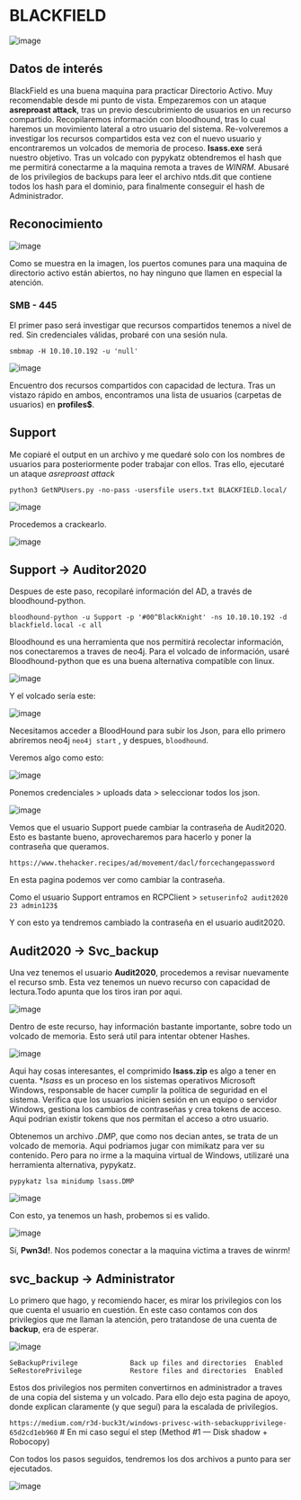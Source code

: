 # BLACKFIELD

![image](https://user-images.githubusercontent.com/87484792/185927247-84e56c72-0f5e-4dc7-b4bf-1b05adfe5ef9.png)

## Datos de interés

BlackField es una buena maquina para practicar Directorio Activo. Muy recomendable desde mi punto de vista.
Empezaremos con un ataque **asreproast attack**, tras un previo descubrimiento de usuarios en un recurso compartido.
Recopilaremos información con bloodhound, tras lo cual haremos un movimiento lateral a otro usuario del sistema.
Re-volveremos a investigar los recursos compartidos esta vez con el nuevo usuario y encontraremos un volcados de memoria de proceso.
**lsass.exe** será nuestro objetivo. Tras un volcado con pypykatz obtendremos el hash que me permitirá conectarme a la maquina remota a traves de *WINRM*.
Abusaré de los privilegios de backups para leer el archivo ntds.dit que contiene todos los hash para el dominio, para finalmente conseguir el hash de Administrador.

## Reconocimiento

![image](https://user-images.githubusercontent.com/87484792/185928850-d7dfb56d-8a6c-46bb-bff0-59499a198f38.png)

Como se muestra en la imagen, los puertos comunes para una maquina de directorio activo están abiertos, no hay ninguno que llamen en especial la atención.

### SMB - 445

El primer paso será investigar que recursos compartidos tenemos a nivel de red. Sin credenciales válidas, probaré con una sesión nula.

`smbmap -H 10.10.10.192 -u 'null'`

![image](https://user-images.githubusercontent.com/87484792/185932051-41899009-64de-448c-8d24-fde4be501609.png)

Encuentro dos recursos compartidos con capacidad de lectura. 
Tras un vistazo rápido en ambos, encontramos una lista de usuarios (carpetas de usuarios) en **profiles$**.

## Support

Me copiaré el output en un archivo y me quedaré solo con los nombres de usuarios para posteriormente poder trabajar con ellos.
Tras ello, ejecutaré un ataque *asreproast attack* 

`python3 GetNPUsers.py -no-pass -usersfile users.txt BLACKFIELD.local/`

![image](https://user-images.githubusercontent.com/87484792/185952673-a95ce938-5f82-4eaf-948a-5986ccbfd835.png)

Procedemos a crackearlo.

![image](https://user-images.githubusercontent.com/87484792/185954026-279755ca-274f-4ab7-a0ae-0dc3abf4053e.png)

## Support -> Auditor2020

Despues de este paso, recopilaré información del AD, a través de bloodhound-python.

`bloodhound-python -u Support -p '#00^BlackKnight' -ns 10.10.10.192 -d blackfield.local -c all`

Bloodhound es una herramienta que nos permitirá recolectar información, nos conectaremos a traves de neo4j. Para el volcado de información, usaré Bloodhound-python que es una buena alternativa compatible con linux.

![image](https://user-images.githubusercontent.com/87484792/185989059-9c0e0fb7-b52a-478e-adf9-0e6ab0fc198a.png)

Y el volcado sería este:

![image](https://user-images.githubusercontent.com/87484792/185989568-a55a1a1e-dacc-4d45-9276-ab5e6cdf10a8.png)

Necesitamos acceder a BloodHound para subir los Json, para ello primero abriremos neo4j `neo4j start` , y despues, `bloodhound`.

Veremos algo como esto:

![image](https://user-images.githubusercontent.com/87484792/185991118-dc3803b1-3883-42ad-b18a-aa66652d48a5.png)

Ponemos credenciales > uploads data > seleccionar todos los json.

![image](https://user-images.githubusercontent.com/87484792/185992980-11530267-4d1c-4d74-b605-4f53d74ad6b6.png)

Vemos que el usuario Support puede cambiar la contraseña de Audit2020. Esto es bastante bueno, aprovecharemos para hacerlo y poner la contraseña que queramos.

`https://www.thehacker.recipes/ad/movement/dacl/forcechangepassword` 

En esta pagina podemos ver como cambiar la contraseña.

Como el usuario Support entramos en RCPClient > `setuserinfo2 audit2020 23 admin123$`

Y con esto ya tendremos cambiado la contraseña en el usuario audit2020.

## Audit2020 -> Svc_backup

Una vez tenemos el usuario **Audit2020**, procedemos a revisar nuevamente el recurso smb. Esta vez tenemos un nuevo recurso con capacidad de lectura.Todo apunta que los tiros iran por aqui.

![image](https://user-images.githubusercontent.com/87484792/185996425-c8cff322-db4b-4365-b8bd-fe46b3b95325.png)

Dentro de este recurso, hay información bastante importante, sobre todo un volcado de memoria. Esto será util para intentar obtener Hashes.

![image](https://user-images.githubusercontent.com/87484792/185996704-ce6b1ec3-fbc7-4f14-9a67-4a2ced83bbd4.png)

Aqui hay cosas interesantes, el comprimido **lsass.zip** es algo a tener en cuenta. **lsass* es un proceso en los sistemas operativos Microsoft Windows, responsable de hacer cumplir la política de seguridad en el sistema. Verifica que los usuarios inicien sesión en un equipo o servidor Windows, gestiona los cambios de contraseñas y crea tokens de acceso. Aqui podrian existir tokens que nos permitan el acceso a otro usuario.

Obtenemos un archivo *.DMP*, que como nos decian antes, se trata de un volcado de memoria. Aqui podriamos jugar con mimikatz para ver su contenido. Pero para no irme a la maquina virtual de Windows, utilizaré una herramienta alternativa, pypykatz.

`pypykatz lsa minidump lsass.DMP`

![image](https://user-images.githubusercontent.com/87484792/185997502-2cd38f40-31af-41e3-9acb-250b2dd926dc.png)

Con esto, ya tenemos un hash, probemos si es valido.

![image](https://user-images.githubusercontent.com/87484792/185997852-7fd0754e-7eb7-43c3-9f8d-931f9d9b5f28.png)

Sí, **Pwn3d!**. Nos podemos conectar a la maquina victima a traves de winrm!

## svc_backup -> Administrator

Lo primero que hago, y recomiendo hacer, es mirar los privilegios con los que cuenta el usuario en cuestión. En este caso contamos con dos privilegios que me llaman la atención, pero tratandose de una cuenta de **backup**, era de esperar.

![image](https://user-images.githubusercontent.com/87484792/185999814-f0c31c61-8e19-4bee-a84e-c0bc547c2099.png)

```
SeBackupPrivilege             Back up files and directories  Enabled
SeRestorePrivilege            Restore files and directories  Enabled
```

Estos dos privilegios nos permiten convertirnos en administrador a traves de una copia del sistema y un volcado. Para ello dejo esta pagina de apoyo, donde explican claramente (y que seguí) para la escalada de privilegios.

`https://medium.com/r3d-buck3t/windows-privesc-with-sebackupprivilege-65d2cd1eb960` # En mi caso seguí el step (Method #1 — Disk shadow + Robocopy)

Con todos los pasos seguidos, tendremos los dos archivos a punto para ser ejecutados.

![image](https://user-images.githubusercontent.com/87484792/186000880-123a5e1d-fee5-4f69-8550-e61de52fc32a.png)

